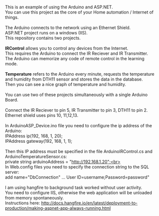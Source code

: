 This is an example of using the Arduino and ASP.NET.<br>
You can use this project as the core of your Home automation / Internet of things.<br>
<br>
<img alt="" src="https://raw.githubusercontent.com/derwish-pro/ArduinoASP/master/Temperature/screenshot.PNG" >
<br>
The Arduino connects to the network using an Ethernet Shield. <br>
ASP.NET project runs on a windows (IIS). <br>
This repository contains two projects.<br>
<br>
<b>IRControl</b> allows you to control any devices from the Internet. <br>
This requires the Arduino to connect the IR Reciever and IR Transmitter.  <br>
The Arduino can memorize any code of remote control in the learning mode.  <br>
<br>
<b>Temperature</b> refers to the Arduino every minute, requests the temperature and humidity from DTH11 sensor and stores the data in the database. <br>
Then you can see a nice graph of temperature and humidity. <br>
<br>
You can use two of these projects simultaneously with a single Arduino Board.<br>
<br>
Connect the IR Reciever to pin 5, IR Transmitter to pin 3, DTH11 to pin 2. Ethernet shield uses pins 10, 11,12,13.<br>
<br>
In ArduinoASP_Device.ino file you need to configure the ip address of the Arduino:<br>
IPAddress ip(192, 168, 1, 20);<br>
IPAddress gateway(192, 168, 1, 1);<br>
<br>
Then this IP address must be specified in the file ArduinoIRControl.cs and ArduinoTemperatureSensor.cs:<br>
private string arduinoAddress = "http://192.168.1.20";<br>
<br>
In Web.config files you need to specify the connection string to the SQL server:<br>
add name="DbConnection" ... User ID=username;Password=password"<br>
<br>
I am using hangfire to background task worked without user activity. <br>
You need to configure IIS, otherwise the web application will be unloaded from memory spontaneously. <br>
Instructions here: http://docs.hangfire.io/en/latest/deployment-to-production/making-aspnet-app-always-running.html

